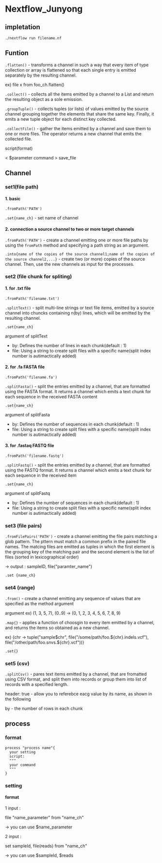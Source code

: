 # Nextflow_Junyong

## impletation

```
./nextflow run filename.nf
```

## Funtion

`.flatten()` - transforms a channel in such a way that every item of type collection or array is flattened so that each single entry is emitted separately by the resulting channel.

ex) file x from foo_ch.flatten()

`.collect()` - collects all the items emitted by a channel to a List and return the resulting object as a sole emission.

`.groupTuple()` - collects tuples (or lists) of values emitted by the source channel grouping together the elements that share the same key. Finally, it emits a new tuple object for each distinct key collected.

`.collectFile()` - gather the items emitted by a channel and save them to one or more files. The operator returns a new channel that emits the collected file. 

script(format)

< $parameter command > save_file

## Channel

### set1(file path)

#### 1. basic
`.fromPath('PATH')`

`.set{name_ch}` - set name of channel

#### 2. connection a source channel to two or more target channels
`.fromPath('PATH')` - create a channel emitting one or more file paths by using the `fromPath` method and specifying a path string as an argument.

`.into{name of the copies of the source channel1;name of the copies of the source channel2,...}` - create two (or more) copies of the source channel. Then, use the new channels as input for the processes.

### set2 (file chunk for spliting)

#### 1. for .txt file

`.fromPath('filename.txt')`

`.splitText()` - split multi-line strings or text file items, emitted by a source channel into chuncks containing n(by) lines, which will be emitted by the resulting channel.

`.set{name_ch}`

argument of splitText

- by: Defines the number of lines in each chunk(default : 1)
- file: Using a string to create split files with a specific name(split index number is autimactically added)

#### 2. for .fa FASTA file

`.fromPath('filename.fa')`

`.splitFasta()` - split the entries emitted by a channel, that are formatted using the FASTA format. It returns a channel which emits a text chunk for each sequence in the received FASTA content

`.set{name_ch}`

argument of splitFasta

- by: Defines the number of sequences in each chunk(default : 1)
- file: Using a string to create split files with a specific name(split index number is autimactically added)

#### 3. for .fastaq FASTQ file

`.fromPath('filename.fastq')`

`.splitFastq()` - split the entries emitted by a channel, that are formatted using the FASTQ format. It returns a channel which emits a text chunk for each sequence in the received item

`.set{name_ch}`

argument of splitFastq

- by: Defines the number of sequences in each chunk(default : 1)
- file: Using a string to create split files with a specific name(split index number is autimactically added)

### set3 (file pairs)

`.fromFilePairs('PATH')` - create a channel emitting the file pairs matching a glob pattern. The pttern must match a common prefix in the paired file names. The matcing files are emitted as tuples in which the first element is the grouping key of the matching pair and the second element is the list of files (sorted in lexicographical order)

-> output : sampleID, file("paramter_name")

`.set {name_ch}`

### set4 (range)

`.from()` - create a channel emitting any sequence of values that are specified as the method argument

argument ex) (1, 3, 5, 7), (0..9) -> (0, 1, 2, 3, 4, 5, 6, 7, 8, 9)

`.map{}` - applies a function of choosgin to every item emitted by a channel, and returns the items so obtained as a new channel. 

ex) {chr -> tuple("sample$chr", file("/some/path/foo.${chr}.indels.vcf"), file("/other/path/foo.snvs.${chr}.vcf"))}

`.set{}`

### set5 (csv)

`.splitCsv()` - pares text items emitted by a channel, that are fromatted using CSV format, and split them into records or group them into list of records with a specified length.

header: true - allow you to referebce eacg value by its name, as shown in the following

by - the number of rows in each chunk

## process
### format

```
process "process name"{
  your setting
  script:
  """
  your command
  """
}
```

### setting

#### format

1 input : 

file "name_parameter" from "name_ch"
  
-> you can use $name_parameter

2 input :

set sampleId, file(reads) from "name_ch"
  
-> you can use $sampleId, $reads






